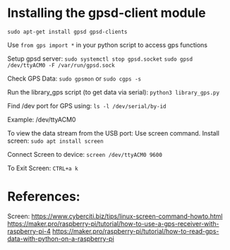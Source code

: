 # Installing the gpsd-client module
```shell
sudo apt-get install gpsd gpsd-clients
```
Use `from gps import *` in your python script to access gps functions

Setup gpsd server:
`sudo systemctl stop gpsd.socket`
`sudo gpsd /dev/ttyACM0 -F /var/run/gpsd.sock`

Check GPS Data:
`sudo gpsmon`
or
`sudo cgps -s`

Run the library_gps script (to get data via serial):
`python3 library_gps.py`

Find /dev port for GPS using:
`ls -l /dev/serial/by-id`

Example: /dev/ttyACM0

To view the data stream from the USB port:
Use screen command.
Install screen:
`sudo apt install screen`

Connect Screen to device:
`screen /dev/ttyACM0 9600`

To Exit Screen:
`CTRL+a k`

# References:
Screen: https://www.cyberciti.biz/tips/linux-screen-command-howto.html
https://maker.pro/raspberry-pi/tutorial/how-to-use-a-gps-receiver-with-raspberry-pi-4
https://maker.pro/raspberry-pi/tutorial/how-to-read-gps-data-with-python-on-a-raspberry-pi
